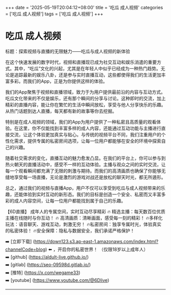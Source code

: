 +++
date = '2025-05-19T20:04:12+08:00'
title = '吃瓜 成人视频'
categories = ['吃瓜 成人视频']
tags = ['吃瓜 成人视频']
+++

# 吃瓜 成人视频

标题：探索视频与直播的无限魅力——吃瓜与成人视频的新体验

在这个快速发展的数字时代，视频和直播现已成为社交互动和娱乐消遣的重要方式。其中，“吃瓜”文化的兴起，尤其是在年轻人中似乎已经成为一种热门趋势。无论是追踪最新的娱乐八卦，还是参与实时直播互动，这些都使得我们的生活更加丰富多彩。而我们的App，正是为你提供这样的体验。

我们的App聚焦于视频和直播领域，致力于为用户提供最前沿的内容与互动方式。吃瓜文化带来的不仅是娱乐，还有那个瞬间的分享与讨论。这种即时的交流，加上精彩的直播内容，能让你在繁忙的生活中瞬间放松，享受与他人分享快乐的乐趣。从热门话题到达人直播，每天都有新的故事等你去挖掘。

特别是在成人视频的领域，我们的App为用户提供了一种私密且高质量的观看体验。在这里，你不仅能找到丰富多样的成人内容，还能通过互动功能与主播进行直接交流，让这个体验更加真实与贴心。与传统的视频平台不同，我们注重用户的个性化需求，提供专属的私密房间选项，让每一位用户都能够在安全的环境中探索自己的兴趣。

随着社交需求的变化，直播互动的魅力愈发凸显。在我们的平台上，你可以参与到热火朝天的直播活动中，感受不一样的互动体验。主播与观众之间的实时交流，让每一个观看瞬间都充满了无限的刺激与期待。而我们的高清画质也确保了你能够无缝地享受每一场直播，无论是激烈的游戏对战还是放松的聊天时光，都无所遁形。

总之，通过我们的视频与直播App，用户不仅可以享受到吃瓜与成人视频带来的乐趣，还能体验到实时互动的新形态。我们的目标是创造一个安全、私密而又丰富多彩的成人内容空间，让每一位用户都能找到属于自己的乐趣。

【6D直播】
成年人的专属空间，实时互动尽享精彩
🔥 精选主播：每天数百位优质主播在线随时与你互动！
🔥 高清画质：清晰画面，感受每一刻的精彩！
🔥多样化玩法：语音聊天、游戏互动，刺激无穷！
🔥私密房间：独享专属时光，体验真实的私密体验！
🔥安全保障：隐私与数据安全，我们承诺严格保护！

➡️ [立即下载] (https://down123.s3.ap-east-1.amazonaws.com/index.html?channelCode=blog) ⬅️ ，开启你的私密世界！
（仅限18岁以上成年人）  
➡️ [github] (https://aldult-live.github.io/)  
➡️ [gitlab] (https://seo-09598d.gitlab.io/)  
➡️ [推特] (https://x.com/wegame33)  
➡️ [youtube] (https://www.youtube.com/@6Dlive)  

---
